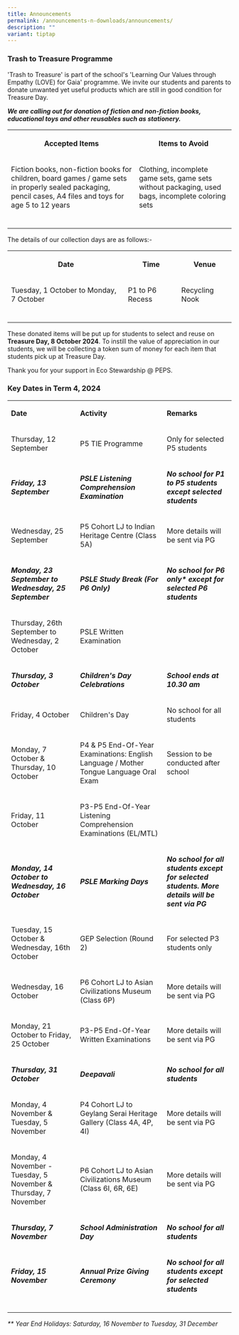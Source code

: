 ```yaml
---
title: Announcements
permalink: /announcements-n-downloads/announcements/
description: ""
variant: tiptap
---
```

<h3>Trash to Treasure Programme</h3>
<p>'Trash to Treasure' is part of the school's 'Learning Our Values through
Empathy (LOVE) for Gaia' programme. We invite our students and parents
to donate unwanted yet useful products which are still in good condition
for Treasure Day.</p>
<p><strong><em>We are calling out for donation of fiction and non-fiction books, educational toys and other reusables such as stationery.</em></strong>
</p>
<table style="minWidth: 50px">
<colgroup>
<col>
<col>
</colgroup>
<tbody>
<tr>
<th rowspan="1" colspan="1">
<p>Accepted Items</p>
</th>
<th rowspan="1" colspan="1">
<p>Items to Avoid</p>
</th>
</tr>
<tr>
<td rowspan="1" colspan="1">
<p>Fiction books, non-fiction books for children, board games / game sets
in properly sealed packaging, pencil cases, A4 files and toys for age 5
to 12 years</p>
</td>
<td rowspan="1" colspan="1">
<p>Clothing, incomplete game sets, game sets without packaging, used bags,
incomplete coloring sets</p>
</td>
</tr>
<tr>
<td rowspan="1" colspan="1">
<p></p>
</td>
<td rowspan="1" colspan="1">
<p></p>
</td>
</tr>
</tbody>
</table>
<p>The details of our collection days are as follows:-</p>
<table style="minWidth: 75px">
<colgroup>
<col>
<col>
<col>
</colgroup>
<tbody>
<tr>
<th rowspan="1" colspan="1">
<p>Date</p>
</th>
<th rowspan="1" colspan="1">
<p>Time</p>
</th>
<th rowspan="1" colspan="1">
<p>Venue</p>
</th>
</tr>
<tr>
<td rowspan="1" colspan="1">
<p>Tuesday, 1 October to Monday, 7 October</p>
</td>
<td rowspan="1" colspan="1">
<p>P1 to P6 Recess</p>
</td>
<td rowspan="1" colspan="1">
<p>Recycling Nook</p>
</td>
</tr>
<tr>
<td rowspan="1" colspan="1">
<p></p>
</td>
<td rowspan="1" colspan="1">
<p></p>
</td>
<td rowspan="1" colspan="1">
<p></p>
</td>
</tr>
</tbody>
</table>
<p>These donated items will be put up for students to select and reuse on <strong>Treasure Day, 8 October 2024</strong>.
To instill the value of appreciation in our students, we will be collecting
a token sum of money for each item that students pick up at Treasure Day.</p>
<p>Thank you for your support in Eco Stewardship @ PEPS.</p>
<h3>Key Dates in Term 4, 2024</h3>
<table style="minWidth: 75px">
<colgroup>
<col>
<col>
<col>
</colgroup>
<tbody>
<tr>
<td rowspan="1" colspan="1">
<p><strong>Date</strong>
</p>
</td>
<td rowspan="1" colspan="1">
<p><strong>Activity</strong>
</p>
</td>
<td rowspan="1" colspan="1">
<p><strong>Remarks</strong>
</p>
</td>
</tr>
<tr>
<td rowspan="1" colspan="1">
<p>Thursday, 12 September</p>
</td>
<td rowspan="1" colspan="1">
<p>P5 TIE Programme</p>
</td>
<td rowspan="1" colspan="1">
<p>Only for selected P5 students</p>
</td>
</tr>
<tr>
<td rowspan="1" colspan="1">
<p><strong><em>Friday, 13 September</em></strong>
</p>
</td>
<td rowspan="1" colspan="1">
<p><strong><em>PSLE Listening Comprehension Examination</em></strong>
</p>
</td>
<td rowspan="1" colspan="1">
<p><strong><em>No school for P1 to P5 students except selected students</em></strong>
</p>
</td>
</tr>
<tr>
<td rowspan="1" colspan="1">
<p>Wednesday, 25 September</p>
</td>
<td rowspan="1" colspan="1">
<p>P5 Cohort LJ to Indian Heritage Centre (Class 5A)</p>
</td>
<td rowspan="1" colspan="1">
<p>More details will be sent via PG</p>
</td>
</tr>
<tr>
<td rowspan="1" colspan="1">
<p><strong><em>Monday, 23 September to Wednesday, 25 September</em></strong>
</p>
</td>
<td rowspan="1" colspan="1">
<p><strong><em>PSLE Study Break (For P6 Only)</em></strong>
</p>
</td>
<td rowspan="1" colspan="1">
<p><strong><em>No school for P6 only* except for selected P6 students</em></strong>
</p>
</td>
</tr>
<tr>
<td rowspan="1" colspan="1">
<p>Thursday, 26th September to Wednesday, 2 October</p>
</td>
<td rowspan="1" colspan="1">
<p>PSLE Written Examination</p>
</td>
<td rowspan="1" colspan="1">
<p></p>
</td>
</tr>
<tr>
<td rowspan="1" colspan="1">
<p><strong><em>Thursday, 3 October</em></strong>
</p>
</td>
<td rowspan="1" colspan="1">
<p><strong><em>Children's Day Celebrations</em></strong>
</p>
</td>
<td rowspan="1" colspan="1">
<p><strong><em>School ends at 10.30 am</em></strong>
</p>
</td>
</tr>
<tr>
<td rowspan="1" colspan="1">
<p>Friday, 4 October</p>
</td>
<td rowspan="1" colspan="1">
<p>Children's Day</p>
</td>
<td rowspan="1" colspan="1">
<p>No school for all students</p>
</td>
</tr>
<tr>
<td rowspan="1" colspan="1">
<p>Monday, 7 October &amp; Thursday, 10 October</p>
</td>
<td rowspan="1" colspan="1">
<p>P4 &amp; P5 End-Of-Year Examinations: English Language / Mother Tongue
Language Oral Exam</p>
</td>
<td rowspan="1" colspan="1">
<p>Session to be conducted after school</p>
</td>
</tr>
<tr>
<td rowspan="1" colspan="1">
<p>Friday, 11 October</p>
</td>
<td rowspan="1" colspan="1">
<p>P3-P5 End-Of-Year Listening Comprehension Examinations (EL/MTL)</p>
</td>
<td rowspan="1" colspan="1">
<p></p>
</td>
</tr>
<tr>
<td rowspan="1" colspan="1">
<p><strong><em>Monday, 14 October to Wednesday, 16 October</em></strong>
</p>
</td>
<td rowspan="1" colspan="1">
<p><strong><em>PSLE Marking Days</em></strong>
</p>
</td>
<td rowspan="1" colspan="1">
<p><strong><em>No school for all students except for selected students. More details will be sent via PG</em></strong>
</p>
</td>
</tr>
<tr>
<td rowspan="1" colspan="1">
<p>Tuesday, 15 October &amp; Wednesday, 16th October</p>
</td>
<td rowspan="1" colspan="1">
<p>GEP Selection (Round 2)</p>
</td>
<td rowspan="1" colspan="1">
<p>For selected P3 students only</p>
</td>
</tr>
<tr>
<td rowspan="1" colspan="1">
<p>Wednesday, 16 October</p>
</td>
<td rowspan="1" colspan="1">
<p>P6 Cohort LJ to Asian Civilizations Museum (Class 6P)</p>
</td>
<td rowspan="1" colspan="1">
<p>More details will be sent via PG</p>
</td>
</tr>
<tr>
<td rowspan="1" colspan="1">
<p>Monday, 21 October to Friday, 25 October</p>
</td>
<td rowspan="1" colspan="1">
<p>P3-P5 End-Of-Year Written Examinations</p>
</td>
<td rowspan="1" colspan="1">
<p>More details will be sent via PG</p>
</td>
</tr>
<tr>
<td rowspan="1" colspan="1">
<p><strong><em>Thursday, 31 October</em></strong>
</p>
</td>
<td rowspan="1" colspan="1">
<p><strong><em>Deepavali</em></strong>
</p>
</td>
<td rowspan="1" colspan="1">
<p><strong><em>No school for all students</em></strong>
</p>
</td>
</tr>
<tr>
<td rowspan="1" colspan="1">
<p>Monday, 4 November &amp; Tuesday, 5 November</p>
</td>
<td rowspan="1" colspan="1">
<p>P4 Cohort LJ to Geylang Serai Heritage Gallery (Class 4A, 4P, 4I)</p>
</td>
<td rowspan="1" colspan="1">
<p>More details will be sent via PG</p>
</td>
</tr>
<tr>
<td rowspan="1" colspan="1">
<p>Monday, 4 November - Tuesday, 5 November &amp; Thursday, 7 November</p>
</td>
<td rowspan="1" colspan="1">
<p>P6 Cohort LJ to Asian Civilizations Museum (Class 6I, 6R, 6E)</p>
</td>
<td rowspan="1" colspan="1">
<p>More details will be sent via PG</p>
</td>
</tr>
<tr>
<td rowspan="1" colspan="1">
<p><strong><em>Thursday, 7 November</em></strong>
</p>
</td>
<td rowspan="1" colspan="1">
<p><strong><em>School Administration Day</em></strong>
</p>
</td>
<td rowspan="1" colspan="1">
<p><strong><em>No school for all students</em></strong>
</p>
</td>
</tr>
<tr>
<td rowspan="1" colspan="1">
<p><strong><em>Friday, 15 November</em></strong>
</p>
</td>
<td rowspan="1" colspan="1">
<p><strong><em>Annual Prize Giving Ceremony</em></strong>
</p>
</td>
<td rowspan="1" colspan="1">
<p><strong><em>No school for all students except for selected students</em></strong>
</p>
</td>
</tr>
<tr>
<td rowspan="1" colspan="1">
<p></p>
</td>
<td rowspan="1" colspan="1">
<p></p>
</td>
<td rowspan="1" colspan="1">
<p></p>
</td>
</tr>
</tbody>
</table>
<p><em>** Year End Holidays: Saturday, 16 November to Tuesday, 31 December</em>
</p>
<p></p>